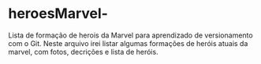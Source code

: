 # heroesMarvel-
Lista de formação de herois da Marvel para aprendizado de versionamento com o Git. 
Neste arquivo irei listar algumas formações de heróis atuais da marvel, com fotos, decrições e lista de heróis. 
